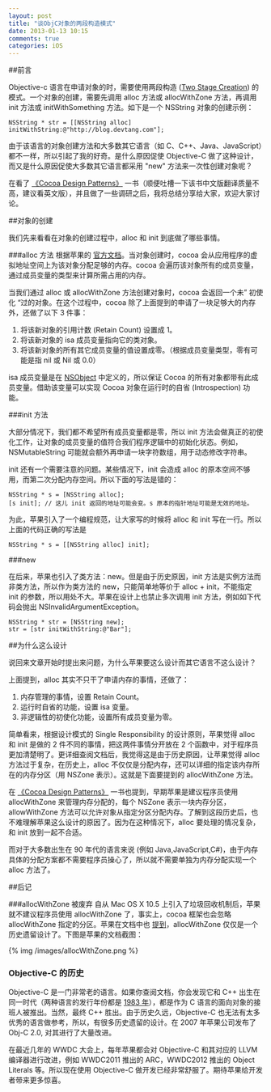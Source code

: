 ```yaml
---
layout: post
title: "谈ObjC对象的两段构造模式"
date: 2013-01-13 10:15
comments: true
categories: iOS
---
```


##前言

Objective-c 语言在申请对象的时，需要使用两段构造 ([Two Stage Creation](http://volonbolon.net/post/634999801/two-stage-creation-in-cocoa)) 的模式。一个对象的创建，需要先调用 alloc 方法或 allocWithZone 方法，再调用 init 方法或 initWithSomething 方法。如下是一个 NSString 对象的创建示例：

``` objc
NSString * str = [[NSString alloc] initWithString:@"http://blog.devtang.com"];
```

由于该语言的对象创建方法和大多数其它语言（如 C、C++、Java、JavaScript）都不一样，所以引起了我的好奇。是什么原因促使 Objective-C 做了这种设计，而又是什么原因促使大多数其它语言都采用 "new" 方法来一次性创建对象呢？

在看了 [《Cocoa Design Patterns》](http://www.amazon.com/Cocoa-Design-Patterns-Erik-Buck/dp/0321535022) 一书（顺便吐槽一下该书中文版翻译质量不高，建议看英文版），并且做了一些调研之后，我将总结分享给大家，欢迎大家讨论。

<!-- more -->

##对象的创建

我们先来看看在对象的创建过程中，alloc 和 init 到底做了哪些事情。

###alloc 方法
根据苹果的 [官方文档](https://developer.apple.com/library/mac/#documentation/cocoa/conceptual/CocoaFundamentals/CocoaObjects/CocoaObjects.html#//apple_ref/doc/uid/TP40002974-CH4-SW54)。当对象创建时，cocoa 会从应用程序的虚拟地址空间上为该对象分配足够的内存。cocoa 会遍历该对象所有的成员变量，通过成员变量的类型来计算所需占用的内存。

当我们通过 alloc 或 allocWithZone 方法创建对象时，cocoa 会返回一个未” 初使化 “过的对象。在这个过程中，cocoa 除了上面提到的申请了一块足够大的内存外，还做了以下 3 件事：

 1. 将该新对象的引用计数 (Retain Count) 设置成 1。
 2. 将该新对象的 isa 成员变量指向它的类对象。
 3. 将该新对象的所有其它成员变量的值设置成零。（根据成员变量类型，零有可能是指 nil 或 Nil 或 0.0）

isa 成员变量是在 [NSObject](https://developer.apple.com/library/mac/#documentation/cocoa/Reference/Foundation/Classes/NSObject_Class/Reference/Reference.html#//apple_ref/occ/cl/NSObject) 中定义的，所以保证 Cocoa 的所有对象都带有此成员变量。借助该变量可以实现 Cocoa 对象在运行时的自省 (Introspection) 功能。

###init 方法

大部分情况下，我们都不希望所有成员变量都是零，所以 init 方法会做真正的初使化工作，让对象的成员变量的值符合我们程序逻辑中的初始化状态。例如，NSMutableString 可能就会额外再申请一块字符数组，用于动态修改字符串。

init 还有一个需要注意的问题。某些情况下，init 会造成 alloc 的原本空间不够用，而第二次分配内存空间。所以下面的写法是错的：

``` objc
NSString * s = [NSString alloc];
[s init]; // 这儿 init 返回的地址可能会变。s 原本的指针地址可能是无效的地址。
```

为此，苹果引入了一个编程规范，让大家写的时候将 alloc 和 init 写在一行。所以上面的代码正确的写法是

``` objc
NSString * s = [[NSString alloc] init];
```

###new

在后来，苹果也引入了类方法：new。但是由于历史原因，init 方法是实例方法而非类方法，所以作为类方法的 new，只能简单地等价于 alloc + init，不能指定 init 的参数，所以用处不大。苹果在设计上也禁止多次调用 init 方法，例如如下代码会抛出 NSInvalidArgumentException。

``` objc
NSString * str = [NSString new];
str = [str initWithString:@"Bar"];
```


##为什么这么设计

说回来文章开始时提出来问题，为什么苹果要这么设计而其它语言不这么设计？

上面提到，alloc 其实不只干了申请内存的事情，还做了：
 1. 内存管理的事情，设置 Retain Count。
 2. 运行时自省的功能，设置 isa 变量。
 3. 非逻辑性的初使化功能，设置所有成员变量为零。

简单看来，根据设计模式的 Single Responsibility 的设计原则，苹果觉得 alloc 和 init 是做的 2 件不同的事情，把这两件事情分开放在 2 个函数中，对于程序员更加清楚明了。更详细查阅文档后，我觉得这是由于历史原因，让苹果觉得 alloc 方法过于复杂，在历史上，alloc 不仅仅是分配内存，还可以详细的指定该内存所在的内存分区（用 NSZone 表示）。这就是下面要提到的 allocWithZone 方法。

在 [《Cocoa Design Patterns》](http://www.amazon.com/Cocoa-Design-Patterns-Erik-Buck/dp/0321535022) 一书也提到，早期苹果是建议程序员使用 allocWithZone 来管理内存分配的，每个 NSZone 表示一块内存分区，allowWithZone 方法可以允许对象从指定分区分配内存。了解到这段历史后，也不难理解苹果这么设计的原因了。因为在这种情况下，alloc 要处理的情况复杂，和 init 放到一起不合适。

而对于大多数出生在 90 年代的语言来说 (例如 Java,JavaScript,C#)，由于内存具体的分配方案都不需要程序员操心了，所以就不需要单独为内存分配实现一个 alloc 方法了。

##后记

###allocWithZone 被废弃
自从 Mac OS X 10.5 上引入了垃圾回收机制后，苹果就不建议程序员使用 allocWithZone 了，事实上，cocoa 框架也会忽略 allocWithZone 指定的分区。苹果在文档中也 [提到](https://developer.apple.com/library/mac/#documentation/cocoa/Reference/Foundation/Classes/NSObject_Class/Reference/Reference.html#//apple_ref/occ/clm/NSObject/allocWithZone:)，allocWithZone 仅仅是一个历史遗留设计了。下图是苹果的文档截图：

{% img /images/allocWithZone.png  %}

### Objective-C 的历史

Objective-C 是一门非常老的语言。如果你查阅文档，你会发现它和 C++ 出生在同一时代（两种语言的发行年份都是 [1983 年](http://en.wikipedia.org/wiki/Stepstone)），都是作为 C 语言的面向对象的接班人被推出。当然，最终 C++ 胜出。由于历史久远，Objective-C 也无法有太多优秀的语言做参考，所以，有很多历史遗留的设计。在 2007 年苹果公司发布了 Obj-C 2.0, 对其进行了大量改进。

在最近几年的 WWDC 大会上，每年苹果都会对 Objective-C 和其对应的 LLVM 编译器进行改进，例如 WWDC2011 推出的 ARC，WWDC2012 推出的 Object Literals 等。所以现在使用 Objective-C 做开发已经非常舒服了。期待苹果给开发者带来更多惊喜。


